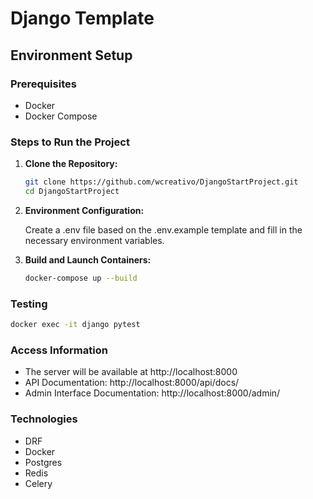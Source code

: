 # Django Template

## Environment Setup

### Prerequisites

- Docker
- Docker Compose

### Steps to Run the Project

1. **Clone the Repository:**
   ```bash
   git clone https://github.com/wcreativo/DjangoStartProject.git
   cd DjangoStartProject
   ```

2. **Environment Configuration:**

    Create a .env file based on the .env.example template and fill in the necessary environment variables.

3. **Build and Launch Containers:**

    ```bash
    docker-compose up --build
    ```

### Testing

```bash
docker exec -it django pytest
```

### Access Information

* The server will be available at http://localhost:8000
* API Documentation: http://localhost:8000/api/docs/
* Admin Interface Documentation: http://localhost:8000/admin/

### Technologies

* DRF
* Docker
* Postgres
* Redis
* Celery
